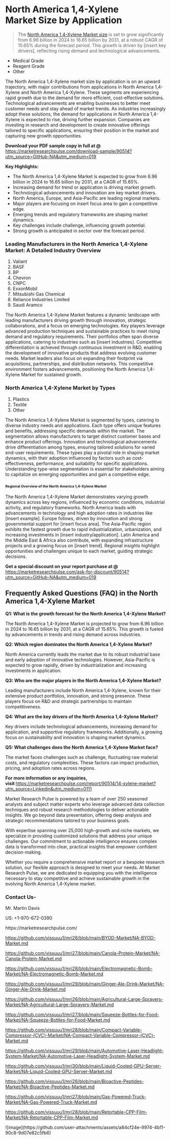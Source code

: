 <h1>North America 1,4-Xylene Market&nbsp;Size by Application</h1><blockquote><p>The <a href="https://marketresearchpulse.com/download-sample/90514?utm_source=GitHub-NA&amp;utm_medium=019">North America 1,4-Xylene Market size</a> is set to grow significantly from 6.96 billion in 2024 to 16.65 billion by 2031, at a robust CAGR of 15.65% during the forecast period. This growth is driven by [insert key drivers], reflecting rising demand and technological advancements.</p></blockquote><ul><li>Medical Grade<li> Reagent Grade<li> Other</li></ul><p>The North America 1,4-Xylene market size by application is on an upward trajectory, with major contributions from applications in North America 1,4-Xylene and North America 1,4-Xylene. These segments are experiencing rapid growth due to the demand for more efficient, cost-effective solutions. Technological advancements are enabling businesses to better meet customer needs and stay ahead of market trends. As industries increasingly adopt these solutions, the demand for applications in North America 1,4-Xylene is expected to rise, driving further expansion. Companies are investing in research and development to create innovative offerings tailored to specific applications, ensuring their position in the market and capturing new growth opportunities.</p><p><strong>Download your PDF sample copy in full at @ </strong><a href="https://marketresearchpulse.com/download-sample/90514?utm_source=GitHub-NA&amp;utm_medium=019">https://marketresearchpulse.com/download-sample/90514?utm_source=GitHub-NA&amp;utm_medium=019</a></p><p><strong>Key Highlights: </strong></p><ul><li>The North America 1,4-Xylene Market is expected to grow from 6.96 billion in 2024 to 16.65 billion by 2031, at a CAGR of 15.65%.</li><li>Increasing demand for trend or application is driving market growth.</li><li>Technological advancements and innovation are key market drivers.</li><li>North America, Europe, and Asia-Pacific are leading regional markets.</li><li>Major players are focusing on insert focus area to gain a competitive edge.</li><li>Emerging trends and regulatory frameworks are shaping market dynamics.</li><li>Key challenges include challenge, influencing growth potential.</li><li>Strong growth is anticipated in sector over the forecast period.</li></ul><h3>Leading Manufacturers in the North America 1,4-Xylene Market: A Detailed Industry Overview</h3><ol><li>Valiant</li><li>BASF</li><li>BP</li><li>Chevron</li><li>CNPC</li><li>ExxonMobil</li><li>Mitsubishi Gas Chemical</li><li>Reliance Industries Limited</li><li>Saudi Aramco</li></ol><div class="flex max-w-full flex-col flex-grow"><div class="min-h-8 text-message flex w-full flex-col items-end gap-2 whitespace-normal break-words [.text-message+&amp;]:mt-5" dir="auto" data-message-author-role="assistant" data-message-id="fd8432e4-4910-450d-b182-61b7bfb0a01f" data-message-model-slug="gpt-4o"><div class="flex w-full flex-col gap-1 empty:hidden first:pt-[3px]"><div class="markdown prose w-full break-words dark:prose-invert light"><p>The North America 1,4-Xylene Market features a dynamic landscape with leading manufacturers driving growth through innovation, strategic collaborations, and a focus on emerging technologies. Key players leverage advanced production techniques and sustainable practices to meet rising demand and regulatory requirements. Their portfolios often span diverse applications, catering to industries such as [insert industries]. Competitive differentiation is achieved through continuous investment in R&amp;D, enabling the development of innovative products that address evolving customer needs. Market leaders also focus on expanding their footprint via acquisitions, partnerships, and distribution networks. This competitive environment fosters advancements, positioning the North America 1,4-Xylene Market for sustained growth.</p></div></div></div></div><h3>North America 1,4-Xylene Market by Types</h3><ol><li>Plastics<li> Textile<li> Other</li></ol><div class="flex max-w-full flex-col flex-grow"><div class="min-h-8 text-message flex w-full flex-col items-end gap-2 whitespace-normal break-words [.text-message+&amp;]:mt-5" dir="auto" data-message-author-role="assistant" data-message-id="084470be-0bb7-4664-bddf-5156b4f41249" data-message-model-slug="gpt-4o-mini"><div class="flex w-full flex-col gap-1 empty:hidden first:pt-[3px]"><div class="markdown prose w-full break-words dark:prose-invert light"><p>The North America 1,4-Xylene Market is segmented by types, catering to diverse industry needs and applications. Each type offers unique features and benefits, addressing specific demands within the market. The segmentation allows manufacturers to target distinct customer bases and enhance product offerings. Innovation and technological advancements drive differentiation among types, ensuring tailored solutions for varied end-user requirements. These types play a pivotal role in shaping market dynamics, with their adoption influenced by factors such as cost-effectiveness, performance, and suitability for specific applications. Understanding type-wise segmentation is essential for stakeholders aiming to capitalize on emerging opportunities and gain a competitive edge.</p></div></div></div></div><h3><span style="font-size: 11px;">Regional Overview of the North America 1,4-Xylene Market</span></h3><div class="flex max-w-full flex-col flex-grow"><div class="min-h-8 text-message flex w-full flex-col items-end gap-2 whitespace-normal break-words [.text-message+&amp;]:mt-5" dir="auto" data-message-author-role="assistant" data-message-id="e9038762-ce64-4e30-91c9-9bd413514231" data-message-model-slug="gpt-4o-mini"><div class="flex w-full flex-col gap-1 empty:hidden first:pt-[3px]"><div class="markdown prose w-full break-words dark:prose-invert light"><p>The North America 1,4-Xylene Market demonstrates varying growth dynamics across key regions, influenced by economic conditions, industrial activity, and regulatory frameworks. North America leads with advancements in technology and high adoption rates in industries like [insert example]. Europe follows, driven by innovation and strong governmental support for [insert focus area]. The Asia-Pacific region exhibits the fastest growth due to rapid industrialization, urbanization, and increasing investments in [insert industry/application]. Latin America and the Middle East &amp; Africa also contribute, with expanding infrastructure projects and a growing focus on [insert trend]. Regional insights highlight opportunities and challenges unique to each market, guiding strategic decisions.</p></div></div></div></div><p><strong>Get a special discount on your report purchase at @ </strong><a href="https://marketresearchpulse.com/ask-for-discount/90514?utm_source=GitHub-NA&amp;utm_medium=019">https://marketresearchpulse.com/ask-for-discount/90514?utm_source=GitHub-NA&amp;utm_medium=019</a></p><h2>Frequently Asked Questions (FAQ) in the North America 1,4-Xylene Market</h2><p><strong>Q1: What is the growth forecast for the North America 1,4-Xylene Market?</strong></p><p>The North America 1,4-Xylene Market is projected to grow from 6.96 billion in 2024 to 16.65 billion by 2031, at a CAGR of 15.65%. This growth is fueled by advancements in trends and rising demand across industries.</p><p><strong>Q2: Which region dominates the North America 1,4-Xylene Market?</strong></p><p>North America currently leads the market due to its robust industrial base and early adoption of innovative technologies. However, Asia-Pacific is expected to grow rapidly, driven by industrialization and increasing investments in application.</p><p><strong>Q3: Who are the major players in the North America 1,4-Xylene Market?</strong></p><p>Leading manufacturers include North America 1,4-Xylene, known for their extensive product portfolios, innovation, and strong presence. These players focus on R&amp;D and strategic partnerships to maintain competitiveness.</p><p><strong>Q4: What are the key drivers of the North America 1,4-Xylene Market?</strong></p><p>Key drivers include technological advancements, increasing demand for application, and supportive regulatory frameworks. Additionally, a growing focus on sustainability and innovation is shaping market dynamics.</p><p><strong>Q5: What challenges does the North America 1,4-Xylene Market face?</strong></p><p>The market faces challenges such as challenge, fluctuating raw material costs, and regulatory complexities. These factors can impact production, pricing, and adoption rates across regions.</p><p><strong>For more information or any inquiries, visit&nbsp;</strong><a href="https://marketresearchpulse.com/report/90514/14-xylene-market?utm_source=Linkedin&utm_medium=0111">https://marketresearchpulse.com/report/90514/14-xylene-market?utm_source=Linkedin&utm_medium=0111</a></p><p>Market Research Pulse is powered by a team of over 250 seasoned analysts and subject matter experts who leverage advanced data collection techniques and robust research methodologies to deliver actionable insights. We go beyond data presentation, offering deep analysis and strategic recommendations tailored to your business goals.</p><p>With expertise spanning over 25,000 high-growth and niche markets, we specialize in providing customized solutions that address your unique challenges. Our commitment to actionable intelligence ensures complex data is transformed into clear, practical insights that empower confident decision-making.</p><p>Whether you require a comprehensive market report or a bespoke research solution, our flexible approach is designed to meet your needs. At Market Research Pulse, we are dedicated to equipping you with the intelligence necessary to stay competitive and achieve sustainable growth in the evolving North America 1,4-Xylene market.</p><h3><strong>Contact Us-</strong></h3><p>Mr. Martin Davis</p><p>US: +1-970-672-0390</p><p>https://marketresearchpulse.com/</p><p><a href="https://github.com/vissuuu1/mri26/blob/main/BYOD-Market/NA-BYOD-Market.md">https://github.com/vissuuu1/mri26/blob/main/BYOD-Market/NA-BYOD-Market.md</a></p><p><a href="https://github.com/vissuuu1/mri27/blob/main/Canola-Protein-Market/NA-Canola-Protein-Market.md">https://github.com/vissuuu1/mri27/blob/main/Canola-Protein-Market/NA-Canola-Protein-Market.md</a></p><p><a href="https://github.com/vissuuu1/mri28/blob/main/Electromagnetic-Bomb-Market/NA-Electromagnetic-Bomb-Market.md">https://github.com/vissuuu1/mri28/blob/main/Electromagnetic-Bomb-Market/NA-Electromagnetic-Bomb-Market.md</a></p><p><a href="https://github.com/vissuuu1/mri29/blob/main/Ginger-Ale-Drink-Market/NA-Ginger-Ale-Drink-Market.md">https://github.com/vissuuu1/mri29/blob/main/Ginger-Ale-Drink-Market/NA-Ginger-Ale-Drink-Market.md</a></p><p><a href="https://github.com/vissuuu1/mri26/blob/main/Agricultural-Large-Sprayers-Market/NA-Agricultural-Large-Sprayers-Market.md">https://github.com/vissuuu1/mri26/blob/main/Agricultural-Large-Sprayers-Market/NA-Agricultural-Large-Sprayers-Market.md</a></p><p><a href="https://github.com/vissuuu1/mri27/blob/main/Squeeze-Bottles-for-Food-Market/NA-Squeeze-Bottles-for-Food-Market.md">https://github.com/vissuuu1/mri27/blob/main/Squeeze-Bottles-for-Food-Market/NA-Squeeze-Bottles-for-Food-Market.md</a></p><p><a href="https://github.com/vissuuu1/mri28/blob/main/Compact-Variable-Compressor-(CVC)-Market/NA-Compact-Variable-Compressor-(CVC)-Market.md">https://github.com/vissuuu1/mri28/blob/main/Compact-Variable-Compressor-(CVC)-Market/NA-Compact-Variable-Compressor-(CVC)-Market.md</a></p><p><a href="https://github.com/vissuuu1/mri29/blob/main/Automotive-Laser-Headlight-System-Market/NA-Automotive-Laser-Headlight-System-Market.md">https://github.com/vissuuu1/mri29/blob/main/Automotive-Laser-Headlight-System-Market/NA-Automotive-Laser-Headlight-System-Market.md</a></p><p><a href="https://github.com/vissuuu1/mri30/blob/main/Liquid-Cooled-GPU-Server-Market/NA-Liquid-Cooled-GPU-Server-Market.md">https://github.com/vissuuu1/mri30/blob/main/Liquid-Cooled-GPU-Server-Market/NA-Liquid-Cooled-GPU-Server-Market.md</a></p><p><a href="https://github.com/vissuuu1/mri26/blob/main/Bioactive-Peptides-Market/NA-Bioactive-Peptides-Market.md">https://github.com/vissuuu1/mri26/blob/main/Bioactive-Peptides-Market/NA-Bioactive-Peptides-Market.md</a></p><p><a href="https://github.com/vissuuu1/mri27/blob/main/Gas-Powered-Truck-Market/NA-Gas-Powered-Truck-Market.md">https://github.com/vissuuu1/mri27/blob/main/Gas-Powered-Truck-Market/NA-Gas-Powered-Truck-Market.md</a></p><p><a href="https://github.com/vissuuu1/mri28/blob/main/Retortable-CPP-Film-Market/NA-Retortable-CPP-Film-Market.md">https://github.com/vissuuu1/mri28/blob/main/Retortable-CPP-Film-Market/NA-Retortable-CPP-Film-Market.md</a></p>
![image](https://github.com/user-attachments/assets/a84cf24e-9974-4b11-90c8-9d07e82c5fb6)
